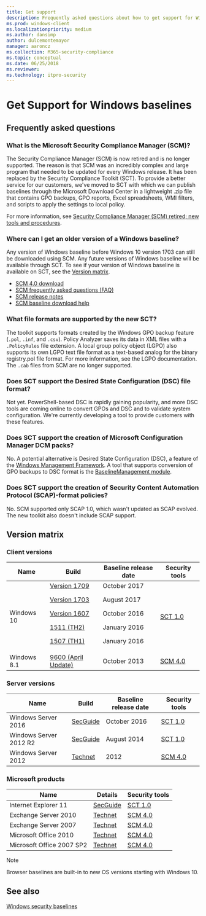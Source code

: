```yaml
---
title: Get support
description: Frequently asked questions about how to get support for Windows baselines and the Security Compliance Toolkit (SCT).
ms.prod: windows-client
ms.localizationpriority: medium
ms.author: dansimp
author: dulcemontemayor
manager: aaroncz
ms.collection: M365-security-compliance
ms.topic: conceptual
ms.date: 06/25/2018
ms.reviewer: 
ms.technology: itpro-security
---
```


# Get Support for Windows baselines

## Frequently asked questions

### What is the Microsoft Security Compliance Manager (SCM)?

The Security Compliance Manager (SCM) is now retired and is no longer supported. The reason is that SCM was an incredibly complex and large program that needed to be updated for every Windows release. It has been replaced by the Security Compliance Toolkit (SCT). To provide a better service for our customers, we've moved to SCT with which we can publish baselines through the Microsoft Download Center in a lightweight .zip file that contains GPO backups, GPO reports, Excel spreadsheets, WMI filters, and scripts to apply the settings to local policy.

For more information, see [Security Compliance Manager (SCM) retired; new tools and procedures](/archive/blogs/secguide/security-compliance-manager-scm-retired-new-tools-and-procedures).

### Where can I get an older version of a Windows baseline?

Any version of Windows baseline before Windows 10 version 1703 can still be downloaded using SCM. Any future versions of Windows baseline will be available through SCT. To see if your version of Windows baseline is available on SCT, see the [Version matrix](#version-matrix).

- [SCM 4.0 download](https://www.microsoft.com/download/details.aspx?id=53353)
- [SCM frequently asked questions (FAQ)](https://social.technet.microsoft.com/wiki/contents/articles/1836.microsoft-security-compliance-manager-scm-frequently-asked-questions-faq.aspx)
- [SCM release notes](https://social.technet.microsoft.com/wiki/contents/articles/1864.microsoft-security-compliance-manager-scm-release-notes.aspx)
- [SCM baseline download help](https://social.technet.microsoft.com/wiki/contents/articles/1865.microsoft-security-compliance-manager-scm-baseline-download-help.aspx)

### What file formats are supported by the new SCT?

The toolkit supports formats created by the Windows GPO backup feature (`.pol`, `.inf`, and `.csv`). Policy Analyzer saves its data in XML files with a `.PolicyRules` file extension. A local group policy object (LGPO) also supports its own LGPO text file format as a text-based analog for the binary registry.pol file format. For more information, see the LGPO documentation. The `.cab` files from SCM are no longer supported.

### Does SCT support the Desired State Configuration (DSC) file format?

Not yet. PowerShell-based DSC is rapidly gaining popularity, and more DSC tools are coming online to convert GPOs and DSC and to validate system configuration. We're currently developing a tool to provide customers with these features.

### Does SCT support the creation of Microsoft Configuration Manager DCM packs?

No. A potential alternative is Desired State Configuration (DSC), a feature of the [Windows Management Framework](https://www.microsoft.com/download/details.aspx?id=54616). A tool that supports conversion of GPO backups to DSC format is the [BaselineManagement module](https://github.com/Microsoft/BaselineManagement).

### Does SCT support the creation of Security Content Automation Protocol (SCAP)-format policies?

No. SCM supported only SCAP 1.0, which wasn't updated as SCAP evolved. The new toolkit also doesn't include SCAP support.

## Version matrix

### Client versions

| Name | Build | Baseline release date | Security tools |
|---|---|---|---|
| Windows 10 | [Version 1709](/archive/blogs/secguide/security-baseline-for-windows-10-fall-creators-update-v1709-draft) <p> [Version 1703](/archive/blogs/secguide/security-baseline-for-windows-10-creators-update-v1703-final) <p>[Version 1607](/archive/blogs/secguide/security-baseline-for-windows-10-v1607-anniversary-edition-and-windows-server-2016) <p>[1511 (TH2)](/archive/blogs/secguide/security-baseline-for-windows-10-v1511-threshold-2-final) <p>[1507 (TH1)](/archive/blogs/secguide/security-baseline-for-windows-10-v1507-build-10240-th1-ltsb-update)| October 2017 <p>August 2017 <p>October 2016 <p>January 2016<p> January 2016 |[SCT 1.0](https://www.microsoft.com/download/details.aspx?id=55319) |
| Windows 8.1 |[9600 (April Update)](/archive/blogs/secguide/security-baselines-for-windows-8-1-windows-server-2012-r2-and-internet-explorer-11-final)| October 2013| [SCM 4.0](https://www.microsoft.com/download/details.aspx?id=53353) |

### Server versions

| Name | Build | Baseline release date | Security tools |
|---|---|---|---|
|Windows Server 2016 | [SecGuide](/archive/blogs/secguide/security-baseline-for-windows-10-v1607-anniversary-edition-and-windows-server-2016) |October 2016 |[SCT 1.0](https://www.microsoft.com/download/details.aspx?id=55319) |
|Windows Server 2012 R2|[SecGuide](/archive/blogs/secguide/security-baseline-for-windows-10-v1607-anniversary-edition-and-windows-server-2016)|August 2014 | [SCT 1.0](https://www.microsoft.com/download/details.aspx?id=55319)|
|Windows Server 2012|[Technet](/previous-versions/tn-archive/jj898542(v=technet.10)) |2012| [SCM 4.0](https://www.microsoft.com/download/details.aspx?id=53353) |

### Microsoft products

| Name | Details | Security tools |
|--|--|--|
| Internet Explorer 11 | [SecGuide](/archive/blogs/secguide/security-baselines-for-windows-8-1-windows-server-2012-r2-and-internet-explorer-11-final) | [SCT 1.0](https://www.microsoft.com/download/details.aspx?id=55319) |
| Exchange Server 2010 | [Technet](/previous-versions/tn-archive/hh913521(v=technet.10)) | [SCM 4.0](https://www.microsoft.com/download/details.aspx?id=53353) |
| Exchange Server 2007 | [Technet](/previous-versions/tn-archive/hh913520(v=technet.10)) | [SCM 4.0](https://www.microsoft.com/download/details.aspx?id=53353) |
| Microsoft Office 2010 | [Technet](/previous-versions/tn-archive/gg288965(v=technet.10)) | [SCM 4.0](https://www.microsoft.com/download/details.aspx?id=53353) |
| Microsoft Office 2007 SP2 | [Technet](/previous-versions/tn-archive/cc500475(v=technet.10)) | [SCM 4.0](https://www.microsoft.com/download/details.aspx?id=53353) |

> [!NOTE]
> Browser baselines are built-in to new OS versions starting with Windows 10.

## See also

[Windows security baselines](windows-security-baselines.md)
